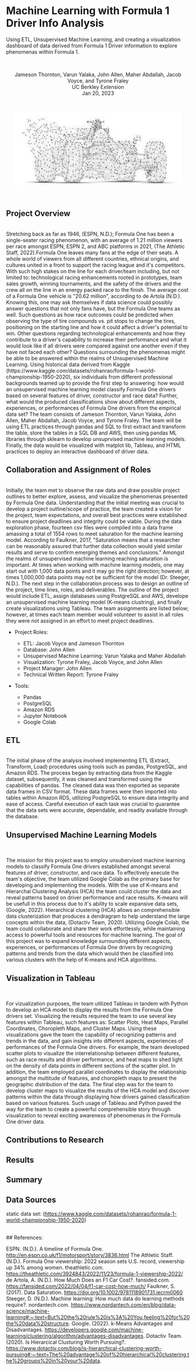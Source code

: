 # Machine Learning with Formula 1 Driver Info Analysis
Using ETL, Unsupervised Machine Learning, and creating a visualization dashboard of data derived from Formula 1 Driver information to explore phenomenas within Formula 1.  

<br/>
<p align="center">Jameson Thornton, Varun Yalaka, John Allen, Maher Abdallah, Jacob Voyce, and Tyrone Fraley<br/>
UC Berkley Extension<br/>
Jan 20, 2023<br/>
<p/>

<br/>
<p align="center">
  <img width="460" height="200" src="Images/formulaonedatapoints.jpeg">
</p>
<br/>

## Project Overview

<br/>
Stretching back as far as 1946, (ESPN, N.D.); Formula One has been a single-seater racing phenomenon, with an average of 1.21 million viewers per race amongst ESPN, ESPN 2, and ABC platforms in 2021, (The Athletic Staff, 2022).Formula One leaves many fans at the edge of their seats. A whole world of viewers from all different countries, ethnical origins, and cultures united in a front to support the racing league and it's competitors. With such high stakes on the line for each driver/team including, but not limited to: technological racing enhancements rooted in prototypes, team sales growth, winning tournaments, and the safety of the drivers and the crew all on the line in an energy packed race to the finish. The average cost of a Formula One vehicle is "20.62 million", according to de Artola (N.D.).
Knowing this, one may ask themselves if data science could possibly answer questions that not only fans have, but the Formula One teams as well. Such questions  as how race outcomes could be predicted when observing the type of tire compounds vs. pit stops to change the tires, positioning on the starting line and how it could affect a driver's potential to win. Other questions regarding technological enhancements and how they contribute to a driver's capability to increase their performance and what it would look like if all drivers were compared against one another even if they have not faced each other? Questions surrounding the phenomenas might be able to be answered within the realms of Unsupervised Machine Learning. Using historical data derived from Kaggle (https://www.kaggle.com/datasets/rohanrao/formula-1-world-championship-1950-2020), six individuals from different professional backgrounds teamed up to provide the first step to answering: how would an unsupervised machine learning model classify Formula One drivers based on several features of driver, constructor and race data? Further, what would the produced classifications show about different aspects, experiences, or performances of Formula One drivers from the empirical data set? The team consists of Jameson Thornton, Varun Yalaka, John Allen, Maher Abdallah, Jacob Voyce, and Tyrone Fraley. The team will be using ETL practices through pandas and SQL to first extract and transform the table, store the tables in a SQL DB and AWS, then using pandas ML libraries through sklearn to develop unsuprvised machine learning models. Finally, the data would be visualized with matplot lib, Tableau, and HTML practices to deploy an interactive dashboard of driver data. 
 
 <br/>
 
## Collaboration and Assignment of Roles

<br/>
Initially, the team met to observe the raw data and draw possible project outlines to better explore, assess, and visualize the phenomenas presented by Formula One data. Understanding that the initial meeting was crucial to develop a project outline/scope of practice, the team created a vision for the project, team expectations, and overall best practices were established to ensure project deadlines and integrity could be viable. During the data exploration phase, fourteen csv files were compiled into a data frame amassing a total of 1554 rows to meet saturation for the machine learning model. According to Faulkner, 2017, "Saturation means that a researcher can be reasonably assured that further data collection would yield similar results and serve to confirm emerging themes and conclusions." Amongst the realms of unsupervised machine learning reaching saturation is important. At times when working with machine learning models, one may start out with 1,000 data points and it may go the right direction; however, at times 1,000,000 data points may not be sufficient for the model (Dr. Steeger, N.D.). The next step in the collaboration process was to design an outline of the project, time lines, roles, and deliverables. The outline of the project would include ETL, assign databases using PostgreSQL and AWS, develope an unsupervised machine learning model (K-means clustring), and finally create visualizations using Tableau. The team assignments are listed below; however, at times each team member would volunteer to assist in all roles they were not assigned in an effort to meet project deadlines.

* Project Roles:
    * ETL: Jacob Voyce and Jameson Thornton
    * Database: John Allen
    * Unsupervised Machine Learning: Varun Yalaka and Maher Abdallah
    * Visualization: Tyrone Fraley, Jacob Voyce, and John Allen
    * Project Manager: John Allen
    * Technical Written Report: Tyrone Fraley 
    
* Tools:
    * Pandas
    * PostgreSQL
    * Amazon RDS
    * Jupyter Notebook
    * Google Colab

## ETL

<br/>
The initial phase of the analysis involved implementing ETL (Extract, Transform, Load) procedures using tools such as pandas, PostgreSQL, and Amazon RDS. The process began by extracting data from the Kaggle dataset, subsequently, it was cleaned and transformed using the capabilities of pandas. The cleaned data was then exported as separate data frames in CSV format. These data frames were then imported into tables within Amazon RDS, utilizing PostgreSQL to ensure data integrity and ease of access. Careful execution of each task was crucial to guarantee that the data sets were accurate, dependable, and readily available through the database.


## Unsupervised Machine Learning Models

<br/>

The mission for this project was to employ unsubervised machine learning models to classify Formula One drivers established amongst several features of driver, constructor, and race data. To effectively execute the team's objective, the team utilized Google Colab as the primary base for developing and implementing the models. With the use of K-means and Hierarchal Clustering Analysis (HCA) the team could cluster the data and reveal patterns based on driver performance and race results. K-means will be usefull in this process due to it's ability to scale expansive data sets, (Google, 2022). Hierarchical clustering (HCA) allows an comprehensible data clusterization that produces a dendragram to help understand the large concepts within the data, (Dotactiv Team, 2020). Utilizing Google Colab, the team could collaborate and share their work effortlessly, while maintaining access to powerful tools and resources for machine learning. The goal of this project was to expand knowledge surrounding different aspects, experiences, or performances of Formula One drivers by recognizing patterns and trends from the data which would then be classified into various clusters with the help of K-means and HCA algorithms.

## Visualization in Tableau

<br/>

For vizualization purposes, the team utilized Tableau in tandem with Python to develop an HCA model to display the results from the Formula One drivers set. Visualizing the results required the team to use several key features within Tableau, such features as: Scatter Plots, Heat Maps, Parallel Coordinates, Choropleth Maps, and Cluster Maps. Using these visualizations gave the team the capability of recognizing patterns and trends in the data, and gain insights into different aspects, experiences of performances of the Formula One drivers. For example, the team developed scatter plots to visualize the interrelationship between different features, such as race results and driver performance, and heat maps to shed light on the density of data points in different sections of the scatter plot. In addition, the team employed parallel coordinates to display the relationship amongst the multitude of features, and choropleth maps to present the geographic distribution of the data. The final step was for the team to develop cluster maps to visualize the results of the HCA model and discover patterns within the data through displaying how drivers gained classification based on various features. Such usage of Tableau and Python paved the way for the team to create a powerful comprehensible story through visualization to reveal exciting awareness of phenomenas in the Formula One driver data.


## Contributions to Research



## Results


## Summary



## Data Sources
static data set: (https://www.kaggle.com/datasets/rohanrao/formula-1-world-championship-1950-2020)  



<br/>
## References:
<br/>

ESPN. (N.D.). A timeline of Formula One. http://en.espn.co.uk/f1/motorsport/story/3836.html
The Athletic Staff. (N.D.). Formula One viewership: 2022 season sets U.S. record, viewership up 34% among women. theathletic.com. https://theathletic.com/3924843/2022/11/23/formula-1-viewership-2022/
de Artola, A. (N.D.). How Much Does an F1 Car Cost?. fansided.com. https://fansided.com/2022/04/04/f1-car-cost-how-much/
Faulkner, S. (2017). Data Saturation. https://doi.org/10.1002/9781118901731.iecrm0060
Steeger, D. (N.D.). Machine learning: How much data do learning methods require?. nordantech.com. https://www.nordantech.com/en/blog/data-science/machine-learning#:~:text=But%20the%20rule%20is%3A%20You,feeling%20for%20the%20data%20structure.
Google. (2022). k-Means Advantages and Disadvantages. https://developers.google.com/machine-learning/clustering/algorithm/advantages-disadvantages.
Dotactiv Team. (2020).  Is Hierarcical Clusturing Worth Pursuing?. https://www.dotactiv.com/blog/is-hierarchical-clustering-worth-pursuing#:~:text=The%20advantage%20of%20hierarchical%20clustering,the%20groups%20in%20your%20data. 
